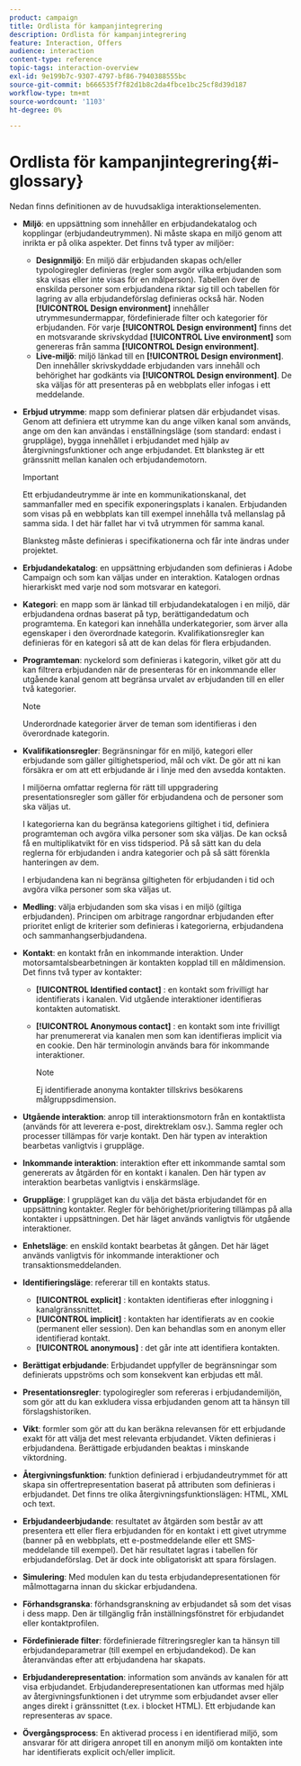 ```yaml
---
product: campaign
title: Ordlista för kampanjintegrering
description: Ordlista för kampanjintegrering
feature: Interaction, Offers
audience: interaction
content-type: reference
topic-tags: interaction-overview
exl-id: 9e199b7c-9307-4797-bf86-7940388555bc
source-git-commit: b666535f7f82d1b8c2da4fbce1bc25cf8d39d187
workflow-type: tm+mt
source-wordcount: '1103'
ht-degree: 0%

---
```


# Ordlista för kampanjintegrering{#i-glossary}



Nedan finns definitionen av de huvudsakliga interaktionselementen.

* **Miljö**: en uppsättning som innehåller en erbjudandekatalog och kopplingar (erbjudandeutrymmen). Ni måste skapa en miljö genom att inrikta er på olika aspekter. Det finns två typer av miljöer:

   * **Designmiljö**: En miljö där erbjudanden skapas och/eller typologiregler definieras (regler som avgör vilka erbjudanden som ska visas eller inte visas för en målperson). Tabellen över de enskilda personer som erbjudandena riktar sig till och tabellen för lagring av alla erbjudandeförslag definieras också här. Noden **[!UICONTROL Design environment]** innehåller utrymmesundermappar, fördefinierade filter och kategorier för erbjudanden. För varje **[!UICONTROL Design environment]** finns det en motsvarande skrivskyddad **[!UICONTROL Live environment]** som genereras från samma **[!UICONTROL Design environment]**.
   * **Live-miljö**: miljö länkad till en **[!UICONTROL Design environment]**. Den innehåller skrivskyddade erbjudanden vars innehåll och behörighet har godkänts via **[!UICONTROL Design environment]**. De ska väljas för att presenteras på en webbplats eller infogas i ett meddelande.

* **Erbjud utrymme**: mapp som definierar platsen där erbjudandet visas. Genom att definiera ett utrymme kan du ange vilken kanal som används, ange om den kan användas i enställningsläge (som standard: endast i gruppläge), bygga innehållet i erbjudandet med hjälp av återgivningsfunktioner och ange erbjudandet. Ett blanksteg är ett gränssnitt mellan kanalen och erbjudandemotorn.

  >[!IMPORTANT]
  >
  >Ett erbjudandeutrymme är inte en kommunikationskanal, det sammanfaller med en specifik exponeringsplats i kanalen. Erbjudanden som visas på en webbplats kan till exempel innehålla två mellanslag på samma sida. I det här fallet har vi två utrymmen för samma kanal.
  >
  >Blanksteg måste definieras i specifikationerna och får inte ändras under projektet.

* **Erbjudandekatalog**: en uppsättning erbjudanden som definieras i Adobe Campaign och som kan väljas under en interaktion. Katalogen ordnas hierarkiskt med varje nod som motsvarar en kategori.
* **Kategori**: en mapp som är länkad till erbjudandekatalogen i en miljö, där erbjudandena ordnas baserat på typ, berättigandedatum och programtema. En kategori kan innehålla underkategorier, som ärver alla egenskaper i den överordnade kategorin. Kvalifikationsregler kan definieras för en kategori så att de kan delas för flera erbjudanden.
* **Programteman**: nyckelord som definieras i kategorin, vilket gör att du kan filtrera erbjudanden när de presenteras för en inkommande eller utgående kanal genom att begränsa urvalet av erbjudanden till en eller två kategorier.

  >[!NOTE]
  >
  >Underordnade kategorier ärver de teman som identifieras i den överordnade kategorin.

* **Kvalifikationsregler**: Begränsningar för en miljö, kategori eller erbjudande som gäller giltighetsperiod, mål och vikt. De gör att ni kan försäkra er om att ett erbjudande är i linje med den avsedda kontakten.

  I miljöerna omfattar reglerna för rätt till uppgradering presentationsregler som gäller för erbjudandena och de personer som ska väljas ut.

  I kategorierna kan du begränsa kategoriens giltighet i tid, definiera programteman och avgöra vilka personer som ska väljas. De kan också få en multiplikatvikt för en viss tidsperiod. På så sätt kan du dela reglerna för erbjudanden i andra kategorier och på så sätt förenkla hanteringen av dem.

  I erbjudandena kan ni begränsa giltigheten för erbjudanden i tid och avgöra vilka personer som ska väljas ut.

* **Medling**: välja erbjudanden som ska visas i en miljö (giltiga erbjudanden). Principen om arbitrage rangordnar erbjudanden efter prioritet enligt de kriterier som definieras i kategorierna, erbjudandena och sammanhangserbjudandena.
* **Kontakt**: en kontakt från en inkommande interaktion. Under motorsamtalsbearbetningen är kontakten kopplad till en måldimension. Det finns två typer av kontakter:

   * **[!UICONTROL Identified contact]** : en kontakt som frivilligt har identifierats i kanalen. Vid utgående interaktioner identifieras kontakten automatiskt.
   * **[!UICONTROL Anonymous contact]** : en kontakt som inte frivilligt har prenumererat via kanalen men som kan identifieras implicit via en cookie. Den här terminologin används bara för inkommande interaktioner.

     >[!NOTE]
     >
     >Ej identifierade anonyma kontakter tillskrivs besökarens målgruppsdimension.

* **Utgående interaktion**: anrop till interaktionsmotorn från en kontaktlista (används för att leverera e-post, direktreklam osv.). Samma regler och processer tillämpas för varje kontakt. Den här typen av interaktion bearbetas vanligtvis i gruppläge.
* **Inkommande interaktion**: interaktion efter ett inkommande samtal som genererats av åtgärden för en kontakt i kanalen. Den här typen av interaktion bearbetas vanligtvis i enskärmsläge.
* **Gruppläge**: I gruppläget kan du välja det bästa erbjudandet för en uppsättning kontakter. Regler för behörighet/prioritering tillämpas på alla kontakter i uppsättningen. Det här läget används vanligtvis för utgående interaktioner.
* **Enhetsläge**: en enskild kontakt bearbetas åt gången. Det här läget används vanligtvis för inkommande interaktioner och transaktionsmeddelanden.
* **Identifieringsläge**: refererar till en kontakts status.

   * **[!UICONTROL explicit]** : kontakten identifieras efter inloggning i kanalgränssnittet.
   * **[!UICONTROL implicit]** : kontakten har identifierats av en cookie (permanent eller session). Den kan behandlas som en anonym eller identifierad kontakt.
   * **[!UICONTROL anonymous]** : det går inte att identifiera kontakten.

* **Berättigat erbjudande**: Erbjudandet uppfyller de begränsningar som definierats uppströms och som konsekvent kan erbjudas ett mål.
* **Presentationsregler**: typologiregler som refereras i erbjudandemiljön, som gör att du kan exkludera vissa erbjudanden genom att ta hänsyn till förslagshistoriken.
* **Vikt**: formler som gör att du kan beräkna relevansen för ett erbjudande exakt för att välja det mest relevanta erbjudandet. Vikten definieras i erbjudandena. Berättigade erbjudanden beaktas i minskande viktordning.
* **Återgivningsfunktion**: funktion definierad i erbjudandeutrymmet för att skapa sin offertrepresentation baserat på attributen som definieras i erbjudandet. Det finns tre olika återgivningsfunktionslägen: HTML, XML och text.
* **Erbjudandeerbjudande**: resultatet av åtgärden som består av att presentera ett eller flera erbjudanden för en kontakt i ett givet utrymme (banner på en webbplats, ett e-postmeddelande eller ett SMS-meddelande till exempel). Det här resultatet lagras i tabellen för erbjudandeförslag. Det är dock inte obligatoriskt att spara förslagen.
* **Simulering**: Med modulen kan du testa erbjudandepresentationen för målmottagarna innan du skickar erbjudandena.
* **Förhandsgranska**: förhandsgranskning av erbjudandet så som det visas i dess mapp. Den är tillgänglig från inställningsfönstret för erbjudandet eller kontaktprofilen.
* **Fördefinierade filter**: fördefinierade filtreringsregler kan ta hänsyn till erbjudandeparametrar (till exempel en erbjudandekod). De kan återanvändas efter att erbjudandena har skapats.
* **Erbjudanderepresentation**: information som används av kanalen för att visa erbjudandet. Erbjudanderepresentationen kan utformas med hjälp av återgivningsfunktionen i det utrymme som erbjudandet avser eller anges direkt i gränssnittet (t.ex. i blocket HTML). Ett erbjudande kan representeras av space.
* **Övergångsprocess**: En aktiverad process i en identifierad miljö, som ansvarar för att dirigera anropet till en anonym miljö om kontakten inte har identifierats explicit och/eller implicit.

